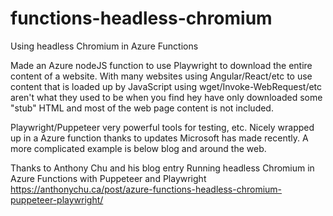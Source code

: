 # functions-headless-chromium
Using headless Chromium in Azure Functions

Made an Azure nodeJS function to use Playwright to download the entire content of a website. With many websites using Angular/React/etc to use content that is loaded up by JavaScript 
using wget/Invoke-WebRequest/etc aren't what they used to be when you find hey have only downloaded some "stub" HTML and most of the web page content is not included.

Playwright/Puppeteer very powerful tools for testing, etc. Nicely wrapped up in a Azure function thanks to updates Microsoft has made recently. A more complicated example is below blog and around the web.

Thanks to Anthony Chu and his blog entry
Running headless Chromium in Azure Functions with Puppeteer and Playwright
https://anthonychu.ca/post/azure-functions-headless-chromium-puppeteer-playwright/
